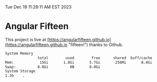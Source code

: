 Tue Dec 19 11:28:11 AM EST 2023

# Angular Fifteen


This project is live at [https://angularfifteen.github.io](https://angularfifteen.github.io "fifteen!") thanks to Github.

```bash
System Memory
               total        used        free      shared  buff/cache   available
Mem:            15Gi       1.8Gi       5.7Gi       256Mi       8.4Gi        13Gi
Swap:          8.0Gi          0B       8.0Gi
System Storage
1.3G	.
